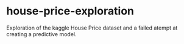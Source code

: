 # house-price-exploration
Exploration of the kaggle House Price dataset and a failed atempt at creating a predictive model.
